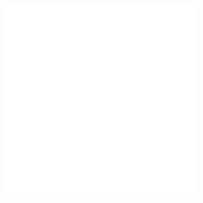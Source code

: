 <div style="align: center;">
	<br>
	<img src="README.svg" width="auto" height="auto" alt="Meu README">
	<br>
</div>
